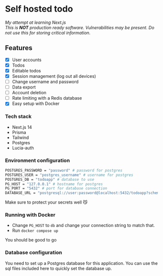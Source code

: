 # Self hosted todo
*My attempt at learning Next.js*  
*This is **NOT** production ready software. Vulnerabilities may be present. Do not use this for storing critical information.*

## Features
- [X] User accounts
- [X] Todos
- [X] Editable todos
- [X] Session management (log out all devices)
- [ ] Change username and password
- [ ] Data export
- [ ] Account deletion
- [ ] Rate limiting with a Redis database
- [X] Easy setup with Docker

### Tech stack
- Next.js 14
- Prisma
- Tailwind
- Postgres
- Lucia-auth

### Environment configuration
```bash
POSTGRES_PASSWORD = "password" # password for postgres
POSTGRES_USER = "postgres_username" # username for postgres
POSTGRES_DB = "todoapp" # database to use
PG_HOST = "127.0.0.1" # hostname for postgres
PG_PORT = "5432" # port for database connection
DATABASE_URL = "postgresql://user:password@localhost:5432/todoapp?schema=public" # database URL for prisma
```
Make sure to protect your secrets well 😼  
### Running with Docker
- Change `PG_HOST` to `db` and change your connection string to match that.  
- Run `docker compose up`  

You should be good to go  

### Database configuration
You need to set up a Postgres database for this application. You can use the sql files included here to quickly set the database up.